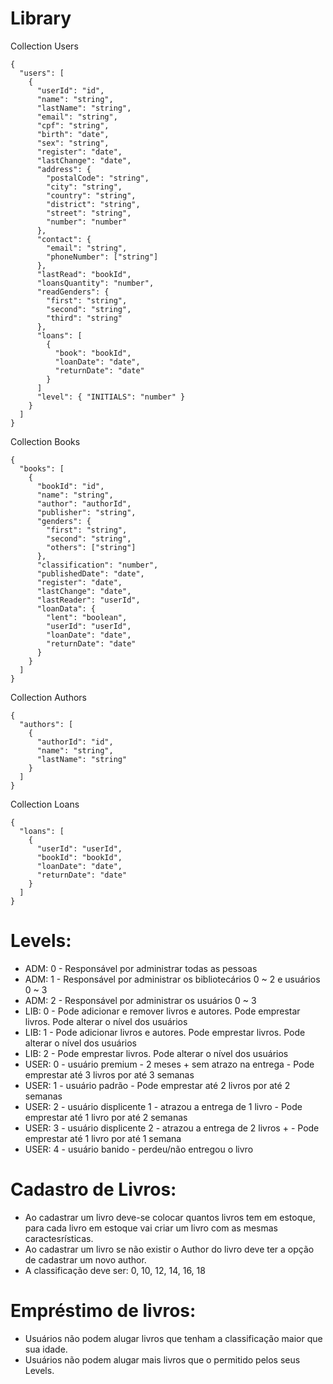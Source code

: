 # Library

Collection Users
```
{
  "users": [
    {
      "userId": "id",
      "name": "string",
      "lastName": "string",
      "email": "string",
      "cpf": "string",
      "birth": "date",
      "sex": "string",
      "register": "date",
      "lastChange": "date",
      "address": {
        "postalCode": "string",
        "city": "string",
        "country": "string",
        "district": "string",
        "street": "string",
        "number": "number"
      },
      "contact": {
        "email": "string",
        "phoneNumber": ["string"]
      },
      "lastRead": "bookId",
      "loansQuantity": "number",
      "readGenders": {
        "first": "string",
        "second": "string",
        "third": "string"
      },
      "loans": [
        {
          "book": "bookId",
          "loanDate": "date",
          "returnDate": "date"
        }
      ]
      "level": { "INITIALS": "number" }
    }
  ]
}
```

Collection Books
```
{
  "books": [
    {
      "bookId": "id",
      "name": "string",
      "author": "authorId",
      "publisher": "string",
      "genders": {
        "first": "string",
        "second": "string",
        "others": ["string"]
      },
      "classification": "number",
      "publishedDate": "date",
      "register": "date",
      "lastChange": "date",
      "lastReader": "userId",
      "loanData": {
        "lent": "boolean",
        "userId": "userId",
        "loanDate": "date",
        "returnDate": "date"
      }
    }
  ]
}
```

Collection Authors
```
{
  "authors": [
    {
      "authorId": "id",
      "name": "string",
      "lastName": "string"
    }
  ]
}
```

Collection Loans
```
{
  "loans": [
    {
      "userId": "userId",
      "bookId": "bookId",
      "loanDate": "date",
      "returnDate": "date"
    }
  ]
}
```

# Levels:
- ADM:  0 - Responsável por administrar todas as pessoas
- ADM:  1 - Responsável por administrar os bibliotecários 0 ~ 2 e usuários 0 ~ 3
- ADM:  2 - Responsável por administrar os usuários 0 ~ 3
- LIB:  0 - Pode adicionar e remover livros e autores. Pode emprestar livros. Pode alterar o nível dos usuários
- LIB:  1 - Pode adicionar livros e autores. Pode emprestar livros. Pode alterar o nível dos usuários
- LIB:  2 - Pode emprestar livros. Pode alterar o nível dos usuários
- USER: 0 - usuário premium - 2 meses + sem atrazo na entrega - Pode emprestar até 3 livros por até 3 semanas
- USER: 1 - usuário padrão - Pode emprestar até 2 livros por até 2 semanas
- USER: 2 - usuário displicente 1 - atrazou a entrega de 1 livro - Pode emprestar até 1 livro por até 2 semanas
- USER: 3 - usuário displicente 2 - atrazou a entrega de 2 livros + - Pode emprestar até 1 livro por até 1 semana
- USER: 4 - usuário banido - perdeu/não entregou o livro

# Cadastro de Livros:
- Ao cadastrar um livro deve-se colocar quantos livros tem em estoque, para cada livro em estoque vai criar um livro com as mesmas caractesrísticas.
- Ao cadastrar um livro se não existir o Author do livro deve ter a opção de cadastrar um novo author.
- A classificação deve ser: 0, 10, 12, 14, 16, 18

# Empréstimo de livros:
- Usuários não podem alugar livros que tenham a classificação maior que sua idade.
- Usuários não podem alugar mais livros que o permitido pelos seus Levels.

